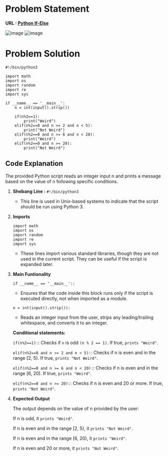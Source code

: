 # Problem Statement 
**URL : [Python If-Else](https://www.hackerrank.com/challenges/py-if-else/problem?isFullScreen=true)**

![image](https://github.com/JawadSher/Python_Problems-HackerRank/assets/158135119/f0695e5c-fefa-46c3-af46-4fa07126fdb6)
![image](https://github.com/JawadSher/Python_Problems-HackerRank/assets/158135119/44792e82-39cb-48af-a84a-8543898058c1)

# Problem Solution 
```
#!/bin/python3

import math
import os
import random
import re
import sys

if __name__ == '__main__':
    n = int(input().strip())
    
    if(n%2==1):
        print("Weird")
    elif(n%2==0 and n >= 2 and n < 5):
        print("Not Weird")
    elif(n%2==0 and n >= 6 and n < 20):
        print("Weird")
    elif(n%2==0 and n >= 20):
        print("Not Weird")

```

## Code Explanation
The provided Python script reads an integer input n and prints a message based on the value of n following specific conditions.
1. **Shebang Line :**
   ```#!/bin/python3```
   - This line is used in Unix-based systems to indicate that the script should be run using Python 3.

2. **Imports**
    ```
    import math
    import os
    import random
    import re
    import sys
    ```
    - These lines import various standard libraries, though they are not used in the current script. They can be useful if the script is expanded later.
3. **Main Funtionality**
   
   ```if __name__ == '__main__'::```
   - Ensures that the code inside this block runs only if the script is executed directly, not when imported as a module.
     
   ```n = int(input().strip()):```
   - Reads an integer input from the user, strips any leading/trailing whitespace, and converts it to an integer.
     
   ****Conditional statements:****
     
    ``if(n%2==1):``: Checks if ```n``` is odd ```(n % 2 == 1)```. If true, ```prints "Weird"```.
   
    ```elif(n%2==0 and n >= 2 and n < 5):```: Checks if n is even and in the range [2, 5). If true, ```prints "Not Weird"```.
   
    ```elif(n%2==0 and n >= 6 and n < 20):```: Checks if n is even and in the range [6, 20). If true, ```prints "Weird"```.
   
    ```elif(n%2==0 and n >= 20):```: Checks if n is even and 20 or more. If true, ```prints "Not Weird"```.

4. **Expected Output**
   
   The output depends on the value of n provided by the user:

    If n is odd, it ```prints "Weird"```.
    
    If n is even and in the range [2, 5), it ```prints "Not Weird"```.
    
    If n is even and in the range [6, 20), it ```prints "Weird"```.
    
    If n is even and 20 or more, it ```prints "Not Weird"```.
